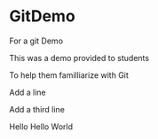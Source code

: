 # GitDemo
For a git Demo

This was a demo provided to students 

To help them familliarize with Git

Add a line

Add a third line

Hello 
Hello World
